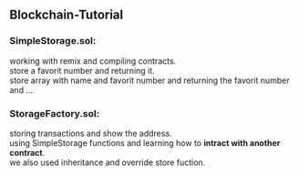 ## Blockchain-Tutorial

### SimpleStorage.sol:<br/>
working with remix and compiling contracts.<br/>
store a favorit number and returning it.<br/>
store array with name and favorit number and returning the favorit number and ...
### StorageFactory.sol:
storing transactions and show the address.<br/>
using SimpleStorage functions and learning how to <strong>intract with another contract</strong>.<br/>
we also used inheritance and override store fuction.<br/>